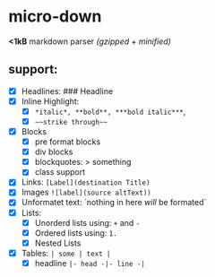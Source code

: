 # micro-down

**<1kB** markdown parser *(gzipped + minified)*

## support:
- [x] Headlines: ### Headline
- [x] Inline Highlight:
    - [x] `*italic*, **bold**, ***bold italic***`, 
    - [x] `~~strike through~~`
- [x] Blocks
    - [x] pre format blocks 
    - [x] div blocks
    - [x] blockquotes: > something
    - [x] class support
- [x] Links: `[Label](destination Title)`
- [x] Images `![label](source altText))`
- [x] Unformatet text: \`nothing in here *will* be formated\`
- [x] Lists:
    - [x] Unorderd lists using: `+` and `-`
    - [x] Ordered lists using: `1.`
    - [x] Nested Lists
- [x] Tables: `| some | text |`
    - [x] headline `|- head -|- line -|`
